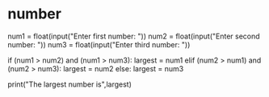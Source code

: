 # number
num1 = float(input("Enter first number: "))
num2 = float(input("Enter second number: "))
num3 = float(input("Enter third number: "))

if (num1 > num2) and (num1 > num3):
   largest = num1
elif (num2 > num1) and (num2 > num3):
   largest = num2
else:
   largest = num3

print("The largest number is",largest)

